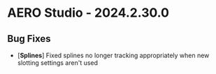 # AERO Studio - 2024.2.30.0

## Bug Fixes

- [**Splines**] Fixed splines no longer tracking appropriately when new slotting settings aren't used
